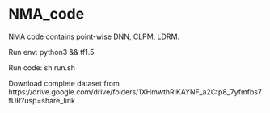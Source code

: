 # NMA_code
<p>NMA code contains point-wise DNN, CLPM, LDRM.</p>
<p>Run env: python3 && tf1.5</p>
<p>Run code: sh run.sh</p>

<p>Download complete dataset from https://drive.google.com/drive/folders/1XHmwthRlKAYNF_a2Ctp8_7yfmfbs7fUR?usp=share_link </p>
